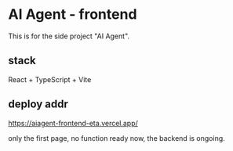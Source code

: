# AI Agent - frontend

This is for the side project "AI Agent".

## stack

React + TypeScript + Vite

## deploy addr
https://aiagent-frontend-eta.vercel.app/

only the first page, no function ready now, the backend is ongoing.

